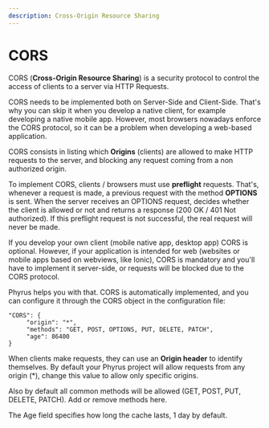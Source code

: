 ```yaml
---
description: Cross-Origin Resource Sharing
---
```


# CORS

CORS (**Cross-Origin Resource Sharing**) is a security protocol to control the access of clients to a server via HTTP Requests.&#x20;

CORS needs to be implemented both on Server-Side and Client-Side. That's why you can skip it when you develop a native client, for example developing a native mobile app. However, most browsers nowadays enforce the CORS protocol, so it can be a problem when developing a web-based application.

CORS consists in listing which **Origins** (clients) are allowed to make HTTP requests to the server, and blocking any request coming from a non authorized origin.

To implement CORS, clients / browsers must use **preflight** requests. That's, whenever a request is made, a previous request with the method **OPTIONS** is sent. When the server receives an OPTIONS request, decides whether the client is allowed or not and returns a response (200 OK / 401 Not authorized). If this preflight request is not successful, the real request will never be made.

If you develop your own client (mobile native app, desktop app) CORS is optional. However, if your application is intended for web (websites or mobile apps based on webviews, like Ionic), CORS is mandatory and you'll have to implement it server-side, or requests will be blocked due to the CORS protocol.

Phyrus helps you with that. CORS is automatically implemented, and you can configure it through the CORS object in the configuration file:

```
"CORS": {
     "origin": "*",
     "methods": "GET, POST, OPTIONS, PUT, DELETE, PATCH",
     "age": 86400
}
```

When clients make requests, they can use an **Origin header** to identify themselves. By default your Phyrus project will allow requests from any origin (\*), change this value to allow only specific origins.

Also by default all common methods will be allowed (GET, POST, PUT, DELETE, PATCH). Add or remove methods here.

The Age field specifies how long the cache lasts, 1 day by default.
